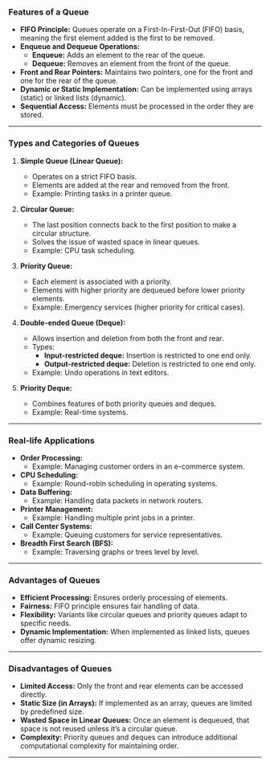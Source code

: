 ### **Features of a Queue**
- **FIFO Principle:** Queues operate on a First-In-First-Out (FIFO) basis, meaning the first element added is the first to be removed.
- **Enqueue and Dequeue Operations:**
  - **Enqueue:** Adds an element to the rear of the queue.
  - **Dequeue:** Removes an element from the front of the queue.
- **Front and Rear Pointers:** Maintains two pointers, one for the front and one for the rear of the queue.
- **Dynamic or Static Implementation:** Can be implemented using arrays (static) or linked lists (dynamic).
- **Sequential Access:** Elements must be processed in the order they are stored.
  
---

### **Types and Categories of Queues**
1. **Simple Queue (Linear Queue):**
   - Operates on a strict FIFO basis.
   - Elements are added at the rear and removed from the front.
   - Example: Printing tasks in a printer queue.

2. **Circular Queue:**
   - The last position connects back to the first position to make a circular structure.
   - Solves the issue of wasted space in linear queues.
   - Example: CPU task scheduling.

3. **Priority Queue:**
   - Each element is associated with a priority.
   - Elements with higher priority are dequeued before lower priority elements.
   - Example: Emergency services (higher priority for critical cases).

4. **Double-ended Queue (Deque):**
   - Allows insertion and deletion from both the front and rear.
   - Types:
     - **Input-restricted deque:** Insertion is restricted to one end only.
     - **Output-restricted deque:** Deletion is restricted to one end only.
   - Example: Undo operations in text editors.

5. **Priority Deque:**
   - Combines features of both priority queues and deques.
   - Example: Real-time systems.

---

### **Real-life Applications**
- **Order Processing:**
  - Example: Managing customer orders in an e-commerce system.
- **CPU Scheduling:**
  - Example: Round-robin scheduling in operating systems.
- **Data Buffering:**
  - Example: Handling data packets in network routers.
- **Printer Management:**
  - Example: Handling multiple print jobs in a printer.
- **Call Center Systems:**
  - Example: Queuing customers for service representatives.
- **Breadth First Search (BFS):**
  - Example: Traversing graphs or trees level by level.

---

### **Advantages of Queues**
- **Efficient Processing:** Ensures orderly processing of elements.
- **Fairness:** FIFO principle ensures fair handling of data.
- **Flexibility:** Variants like circular queues and priority queues adapt to specific needs.
- **Dynamic Implementation:** When implemented as linked lists, queues offer dynamic resizing.

---

### **Disadvantages of Queues**
- **Limited Access:** Only the front and rear elements can be accessed directly.
- **Static Size (in Arrays):** If implemented as an array, queues are limited by predefined size.
- **Wasted Space in Linear Queues:** Once an element is dequeued, that space is not reused unless it’s a circular queue.
- **Complexity:** Priority queues and deques can introduce additional computational complexity for maintaining order.

---
